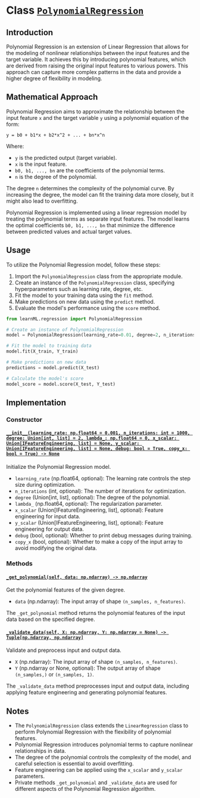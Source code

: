 # Class [`PolynomialRegression`](/learnML/regression/polynomial_regression.py#L9)

## Introduction

Polynomial Regression is an extension of Linear Regression that allows for the modeling of nonlinear relationships between the input features and the target variable. It achieves this by introducing polynomial features, which are derived from raising the original input features to various powers. This approach can capture more complex patterns in the data and provide a higher degree of flexibility in modeling.

## Mathematical Approach

Polynomial Regression aims to approximate the relationship between the input feature `x` and the target variable `y` using a polynomial equation of the form:

```
y = b0 + b1*x + b2*x^2 + ... + bn*x^n
```

Where:

- `y` is the predicted output (target variable).
- `x` is the input feature.
- `b0, b1, ..., bn` are the coefficients of the polynomial terms.
- `n` is the degree of the polynomial.

The degree `n` determines the complexity of the polynomial curve. By increasing the degree, the model can fit the training data more closely, but it might also lead to overfitting.

Polynomial Regression is implemented using a linear regression model by treating the polynomial terms as separate input features. The model learns the optimal coefficients `b0, b1, ..., bn` that minimize the difference between predicted values and actual target values.

## Usage

To utilize the Polynomial Regression model, follow these steps:

1. Import the `PolynomialRegression` class from the appropriate module.
2. Create an instance of the `PolynomialRegression` class, specifying hyperparameters such as learning rate, degree, etc.
3. Fit the model to your training data using the `fit` method.
4. Make predictions on new data using the `predict` method.
5. Evaluate the model's performance using the `score` method.

```python
from learnML.regression import PolynomialRegression

# Create an instance of PolynomialRegression
model = PolynomialRegression(learning_rate=0.01, degree=2, n_iterations=1000)

# Fit the model to training data
model.fit(X_train, Y_train)

# Make predictions on new data
predictions = model.predict(X_test)

# Calculate the model's score
model_score = model.score(X_test, Y_test)
```

## Implementation

### Constructor

#### [`__init__(learning_rate: np.float64 = 0.001, n_iterations: int = 1000, degree: Union[int, list] = 2, lambda_: np.float64 = 0, x_scalar: Union[IFeatureEngineering, list] = None, y_scalar: Union[IFeatureEngineering, list] = None, debug: bool = True, copy_x: bool = True) -> None`](/learnML/regression/polynomial_regression.py#L12)

Initialize the Polynomial Regression model.

- `learning_rate` (np.float64, optional): The learning rate controls the step size during optimization.
- `n_iterations` (int, optional): The number of iterations for optimization.
- `degree` (Union[int, list], optional): The degree of the polynomial.
- `lambda_` (np.float64, optional): The regularization parameter.
- `x_scalar` (Union[IFeatureEngineering, list], optional): Feature engineering for input data.
- `y_scalar` (Union[IFeatureEngineering, list], optional): Feature engineering for output data.
- `debug` (bool, optional): Whether to print debug messages during training.
- `copy_x` (bool, optional): Whether to make a copy of the input array to avoid modifying the original data.

### Methods

#### [`_get_polynomial(self, data: np.ndarray) -> np.ndarray`](/learnML/regression/polynomial_regression.py#L77)

Get the polynomial features of the given degree.

- `data` (np.ndarray): The input array of shape `(n_samples, n_features)`.

The `_get_polynomial` method returns the polynomial features of the input data based on the specified degree.

#### [`_validate_data(self, X: np.ndarray, Y: np.ndarray = None) -> Tuple[np.ndarray, np.ndarray]`](/learnML/regression/polynomial_regression.py#L96)

Validate and preprocess input and output data.

- `X` (np.ndarray): The input array of shape `(n_samples, n_features)`.
- `Y` (np.ndarray or None, optional): The output array of shape `(n_samples,)` or `(n_samples, 1)`.

The `_validate_data` method preprocesses input and output data, including applying feature engineering and generating polynomial features.

## Notes

- The `PolynomialRegression` class extends the `LinearRegression` class to perform Polynomial Regression with the flexibility of polynomial features.
- Polynomial Regression introduces polynomial terms to capture nonlinear relationships in data.
- The degree of the polynomial controls the complexity of the model, and careful selection is essential to avoid overfitting.
- Feature engineering can be applied using the `x_scalar` and `y_scalar` parameters.
- Private methods `_get_polynomial` and `_validate_data` are used for different aspects of the Polynomial Regression algorithm.
